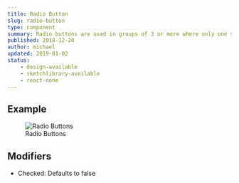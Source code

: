 ```yaml
---
title: Radio Button
slug: radio-button
type: component
summary: Radio buttons are used in groups of 3 or more where only one selection can be made. Labels for radio buttons should be concise and provide context. Avoid using large groups of radio buttons.
published: 2018-12-20
author: michael
updated: 2019-01-02
status:
    - design-available
    - sketchlibrary-available
    - react-none
---
```


##  Example

<figure>
    <img src="/static/images/radio-buttons.png" alt="Radio Buttons">
    <figcaption>Radio Buttons</figcaption>
</figure>

## Modifiers
* Checked: Defaults to false